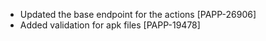 * Updated the base endpoint for the actions [PAPP-26906]
* Added validation for apk files [PAPP-19478]